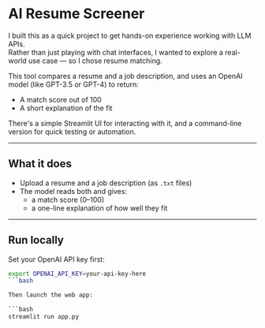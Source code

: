 # AI Resume Screener

I built this as a quick project to get hands-on experience working with LLM APIs.  
Rather than just playing with chat interfaces, I wanted to explore a real-world use case — so I chose resume matching.

This tool compares a resume and a job description, and uses an OpenAI model (like GPT-3.5 or GPT-4) to return:
- A match score out of 100
- A short explanation of the fit

There's a simple Streamlit UI for interacting with it, and a command-line version for quick testing or automation.

---

## What it does

- Upload a resume and a job description (as `.txt` files)
- The model reads both and gives:
  - a match score (0–100)
  - a one-line explanation of how well they fit

---

## Run locally

Set your OpenAI API key first:

```bash
export OPENAI_API_KEY=your-api-key-here
```bash

Then launch the web app:

```bash
streamlit run app.py
